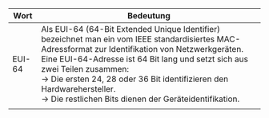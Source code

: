 

| Wort   | Bedeutung                                                                                                                                                                                                                                                                                                                                                                   |
| ------ | --------------------------------------------------------------------------------------------------------------------------------------------------------------------------------------------------------------------------------------------------------------------------------------------------------------------------------------------------------------------------- |
| EUI-64 | Als EUI-64 (64-Bit Extended Unique Identifier) bezeichnet man ein vom IEEE standardisiertes MAC-Adressformat zur Identifikation von Netzwerkgeräten. Eine EUI-64-Adresse ist 64 Bit lang und setzt sich aus zwei Teilen zusammen: </br> → Die ersten 24, 28 oder 36 Bit identifizieren den Hardwarehersteller. </br> → Die restlichen Bits dienen der Geräteidentifikation. |
|        |                                                                                                                                                                                                                                                                                                                                                                             |

